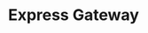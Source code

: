 ---
blog: https://medium.com/@lunchbadger
codehost: https://github.com/https://github.com/ExpressGateway/express-gateway
facebook: https://facebook.com/expressjsgateway
logohandle: express-gatewayio
sort: express-gateway
title: Express Gateway
twitter: https://x.com/express_gateway
website: https://www.express-gateway.io/
---